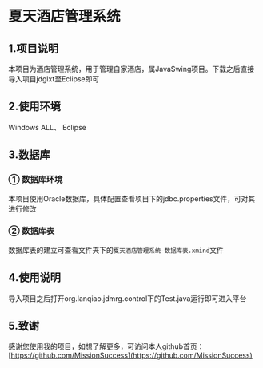 # 夏天酒店管理系统

##  1.项目说明
本项目为酒店管理系统，用于管理自家酒店，属JavaSwing项目。下载之后直接导入项目jdglxt至Eclipse即可

##  2.使用环境
Windows ALL、 Eclipse

##  3.数据库
### ① 数据库环境 
本项目使用Oracle数据库，具体配置查看项目下的jdbc.properties文件，可对其进行修改
### ② 数据库表
数据库表的建立可查看文件夹下的```夏天酒店管理系统-数据库表.xmind```文件

##  4.使用说明
导入项目之后打开org.lanqiao.jdmrg.control下的Test.java运行即可进入平台

##  5.致谢
感谢您使用我的项目，如想了解更多，可访问本人github首页：
[https://github.com/MissionSuccess](https://github.com/MissionSuccess)

